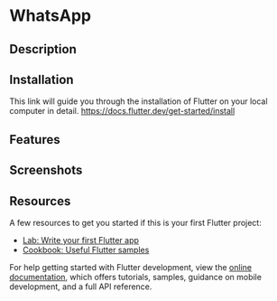 # WhatsApp



## Description 



## Installation 

This link will guide you through the installation of Flutter on your local computer in detail.
https://docs.flutter.dev/get-started/install

## Features



## Screenshots 


## Resources
A few resources to get you started if this is your first Flutter project:

- [Lab: Write your first Flutter app](https://docs.flutter.dev/get-started/codelab)
- [Cookbook: Useful Flutter samples](https://docs.flutter.dev/cookbook)

For help getting started with Flutter development, view the
[online documentation](https://docs.flutter.dev/), which offers tutorials,
samples, guidance on mobile development, and a full API reference.
